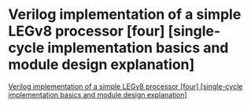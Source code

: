# Verilog implementation of a simple LEGv8 processor [four] [single-cycle implementation basics and module design explanation]
[Verilog implementation of a simple LEGv8 processor [four] [single-cycle implementation basics and module design explanation]](https://aiwithcloud.com/2022/09/16/verilog_implementation_of_a_simple_legv8_processor_four_single_cycle_implementation_basics_and_module_design_explanation/)
